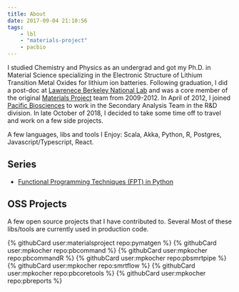 ```yaml
---
title: About
date: 2017-09-04 21:10:56
tags:
    - lbl
    - "materials-project"
    - pacbio
---
```


I studied Chemistry and Physics as an undergrad and got my Ph.D. in Material Science specializing in the Electronic Structure of Lithium Transition Metal Oxides for lithium ion batteries. Following graduation, I did a post-doc at [Lawrenece Berkeley National Lab](https://www.lbl.gov/) and was a core member of the original [Materials Project](https://materialsproject.org/) team from 2009-2012. In April of 2012, I joined [Pacific Biosciences](https://www.pacb.com/) to work in the Secondary Analysis Team in the R&D division. In late October of 2018, I decided to take some time off to travel and work on a few side projects. 


A few languages, libs and tools I Enjoy: Scala, Akka, Python, R, Postgres, Javascript/Typescript, React. 

## Series

- [Functional Programming Techniques (FPT) in Python](https://mpkocher.github.io/2019/03/01/Functional-Programming-Techniques-In-Python-Series/)

## OSS Projects

A few open source projects that I have contributed to. Several Most of these libs/tools are currently used in production code.

{% githubCard user:materialsproject repo:pymatgen %}
{% githubCard user:mpkocher repo:pbcommand %}
{% githubCard user:mpkocher repo:pbcommandR %}
{% githubCard user:mpkocher repo:pbsmrtpipe %}
{% githubCard user:mpkocher repo:smrtflow %}
{% githubCard user:mpkocher repo:pbcoretools %}
{% githubCard user:mpkocher repo:pbreports %}


